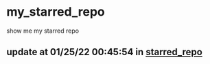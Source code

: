 # my_starred_repo
show me my starred repo

update at 01/25/22 00:45:54 in [starred_repo](./index.html)
---

